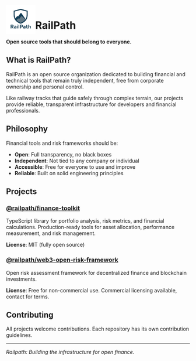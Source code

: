 <img src="railpath-logo.png" alt="Railpath" width="80" align="left">

# RailPath

**Open source tools that should belong to everyone.**

## What is RailPath?

RailPath is an open source organization dedicated to building financial and technical tools that remain truly independent, free from corporate ownership and personal control.

Like railway tracks that guide safely through complex terrain, our projects provide reliable, transparent infrastructure for developers and financial professionals.

## Philosophy

Financial tools and risk frameworks should be:

- **Open**: Full transparency, no black boxes
- **Independent**: Not tied to any company or individual
- **Accessible**: Free for everyone to use and improve
- **Reliable**: Built on solid engineering principles

## Projects

### [@railpath/finance-toolkit](https://github.com/railpath/finance-toolkit)
TypeScript library for portfolio analysis, risk metrics, and financial calculations. Production-ready tools for asset allocation, performance measurement, and risk management.

**License**: MIT (fully open source)

### [@railpath/web3-open-risk-framework](https://github.com/railpath/web3-open-risk-framework)
Open risk assessment framework for decentralized finance and blockchain investments.

**License**: Free for non-commercial use. Commercial licensing available, contact for terms.

## Contributing

All projects welcome contributions. Each repository has its own contribution guidelines.

---

*Railpath: Building the infrastructure for open finance.*
